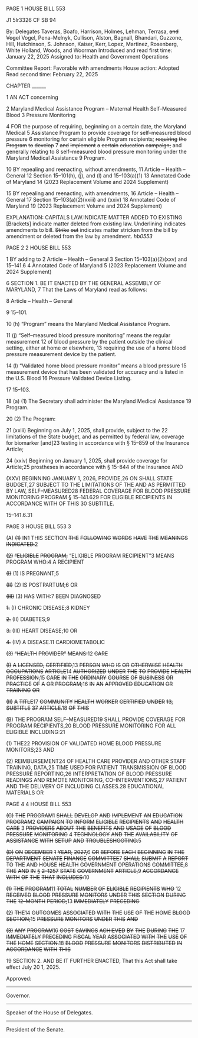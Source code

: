 PAGE 1
HOUSE BILL 553

J1 5lr3326
CF SB 94

By: Delegates Taveras, Boafo, Harrison, Holmes, Lehman, Terrasa, ~~and~~ ~~Vogel~~
Vogel, Pena–Melnyk, Cullison, Alston, Bagnall, Bhandari, Guzzone, Hill,
Hutchinson, S. Johnson, Kaiser, Kerr, Lopez, Martinez, Rosenberg,
White Holland, Woods, and Woorman
Introduced and read first time: January 22, 2025
Assigned to: Health and Government Operations

Committee Report: Favorable with amendments
House action: Adopted
Read second time: February 22, 2025

CHAPTER ______

1 AN ACT concerning

2 Maryland Medical Assistance Program – Maternal Health Self–Measured Blood
3 Pressure Monitoring

4 FOR the purpose of requiring, beginning on a certain date, the Maryland Medical
5 Assistance Program to provide coverage for self–measured blood pressure
6 monitoring for certain eligible Program recipients; ~~requiring~~ ~~the~~ ~~Program~~ ~~to~~ ~~develop~~
7 ~~and~~ ~~implement~~ ~~a~~ ~~certain~~ ~~education~~ ~~campaign;~~ and generally relating to
8 self–measured blood pressure monitoring under the Maryland Medical Assistance
9 Program.

10 BY repealing and reenacting, without amendments,
11 Article – Health – General
12 Section 15–101(h), (j), and (l) and 15–103(a)(1)
13 Annotated Code of Maryland
14 (2023 Replacement Volume and 2024 Supplement)

15 BY repealing and reenacting, with amendments,
16 Article – Health – General
17 Section 15–103(a)(2)(xxiii) and (xxiv)
18 Annotated Code of Maryland
19 (2023 Replacement Volume and 2024 Supplement)

EXPLANATION: CAPITALS LAW.INDICATE MATTER ADDED TO EXISTING
[Brackets] indicate matter deleted from existing law.
Underlining indicates amendments to bill.
~~Strike~~ ~~out~~ indicates matter stricken from the bill by amendment or deleted from the law by
amendment. *hb0553*

PAGE 2
2 HOUSE BILL 553

1 BY adding to
2 Article – Health – General
3 Section 15–103(a)(2)(xxv) and 15–141.6
4 Annotated Code of Maryland
5 (2023 Replacement Volume and 2024 Supplement)

6 SECTION 1. BE IT ENACTED BY THE GENERAL ASSEMBLY OF MARYLAND,
7 That the Laws of Maryland read as follows:

8 Article – Health – General

9 15–101.

10 (h) “Program” means the Maryland Medical Assistance Program.

11 (j) “Self–measured blood pressure monitoring” means the regular measurement
12 of blood pressure by the patient outside the clinical setting, either at home or elsewhere,
13 requiring the use of a home blood pressure measurement device by the patient.

14 (l) “Validated home blood pressure monitor” means a blood pressure
15 measurement device that has been validated for accuracy and is listed in the U.S. Blood
16 Pressure Validated Device Listing.

17 15–103.

18 (a) (1) The Secretary shall administer the Maryland Medical Assistance
19 Program.

20 (2) The Program:

21 (xxiii) Beginning on July 1, 2025, shall provide, subject to the
22 limitations of the State budget, and as permitted by federal law, coverage for biomarker
[and]23 testing in accordance with § 15–859 of the Insurance Article;

24 (xxiv) Beginning on January 1, 2025, shall provide coverage for
Article;25 prostheses in accordance with § 15–844 of the Insurance AND

(XXV) BEGINNING JANUARY 1, 2026, PROVIDE,26 ON SHALL
STATE BUDGET,27 SUBJECT TO THE LIMITATIONS OF THE AND AS PERMITTED BY
LAW, SELF–MEASURED28 FEDERAL COVERAGE FOR BLOOD PRESSURE MONITORING
PROGRAM § 15–141.629 FOR ELIGIBLE RECIPIENTS IN ACCORDANCE WITH OF THIS
30 SUBTITLE.

15–141.6.31

PAGE 3
HOUSE BILL 553 3

(A) ~~(1)~~ IN1 THIS SECTION ~~THE~~ ~~FOLLOWING~~ ~~WORDS~~ ~~HAVE~~ ~~THE~~ ~~MEANINGS~~
~~INDICATED.~~2

~~(2)~~ ~~“ELIGIBLE~~ ~~PROGRAM,~~ “ELIGIBLE PROGRAM RECIPIENT”3 MEANS
PROGRAM WHO:4 A RECIPIENT

~~(I)~~ (1) IS PREGNANT;5

~~(II)~~ (2) IS POSTPARTUM;6 OR

~~(III)~~ (3) HAS WITH:7 BEEN DIAGNOSED

~~1.~~ (I) CHRONIC DISEASE;8 KIDNEY

~~2.~~ (II) DIABETES;9

~~3.~~ (III) HEART DISEASE;10 OR

~~4.~~ (IV) A DISEASE.11 CARDIOMETABOLIC

~~(3)~~ ~~“HEALTH~~ ~~PROVIDER”~~ ~~MEANS:~~12 ~~CARE~~

~~(I)~~ ~~A~~ ~~LICENSED,~~ ~~CERTIFIED,~~13 ~~PERSON~~ ~~WHO~~ ~~IS~~ ~~OR~~ ~~OTHERWISE~~
~~HEALTH~~ ~~OCCUPATIONS~~ ~~ARTICLE~~14 ~~AUTHORIZED~~ ~~UNDER~~ ~~THE~~ ~~TO~~ ~~PROVIDE~~ ~~HEALTH~~
~~PROFESSION,~~15 ~~CARE~~ ~~IN~~ ~~THE~~ ~~ORDINARY~~ ~~COURSE~~ ~~OF~~ ~~BUSINESS~~ ~~OR~~ ~~PRACTICE~~ ~~OF~~ ~~A~~ ~~OR~~
~~PROGRAM;~~16 ~~IN~~ ~~AN~~ ~~APPROVED~~ ~~EDUCATION~~ ~~OR~~ ~~TRAINING~~ ~~OR~~

~~(II)~~ ~~A~~ ~~TITLE~~17 ~~COMMUNITY~~ ~~HEALTH~~ ~~WORKER~~ ~~CERTIFIED~~ ~~UNDER~~
~~13,~~ ~~SUBTITLE~~ ~~37~~ ~~ARTICLE.~~18 ~~OF~~ ~~THIS~~

(B) THE PROGRAM SELF–MEASURED19 SHALL PROVIDE COVERAGE FOR
PROGRAM RECIPIENTS,20 BLOOD PRESSURE MONITORING FOR ALL ELIGIBLE
INCLUDING:21

(1) THE22 PROVISION OF VALIDATED HOME BLOOD PRESSURE
MONITORS;23 AND

(2) REIMBURSEMENT24 OF HEALTH CARE PROVIDER AND OTHER STAFF
TRAINING, DATA,25 TIME USED FOR PATIENT TRANSMISSION OF BLOOD PRESSURE
REPORTING,26 INTERPRETATION OF BLOOD PRESSURE READINGS AND REMOTE
MONITORING, CO–INTERVENTIONS,27 PATIENT AND THE DELIVERY OF INCLUDING
CLASSES.28 EDUCATIONAL MATERIALS OR

PAGE 4
4 HOUSE BILL 553

~~(C)~~ ~~THE~~ ~~PROGRAM~~1 ~~SHALL~~ ~~DEVELOP~~ ~~AND~~ ~~IMPLEMENT~~ ~~AN~~ ~~EDUCATION~~
~~PROGRAM~~2 ~~CAMPAIGN~~ ~~TO~~ ~~INFORM~~ ~~ELIGIBLE~~ ~~RECIPIENTS~~ ~~AND~~ ~~HEALTH~~ ~~CARE~~
3 ~~PROVIDERS~~ ~~ABOUT~~ ~~THE~~ ~~BENEFITS~~ ~~AND~~ ~~USAGE~~ ~~OF~~ ~~BLOOD~~ ~~PRESSURE~~ ~~MONITORING~~
4 ~~TECHNOLOGY~~ ~~AND~~ ~~THE~~ ~~AVAILABILITY~~ ~~OF~~ ~~ASSISTANCE~~ ~~WITH~~ ~~SETUP~~ ~~AND~~
~~TROUBLESHOOTING.~~5

~~(D)~~ ~~ON~~ ~~DECEMBER~~ ~~1~~ ~~YEAR,~~ ~~2027,~~6 ~~OR~~ ~~BEFORE~~ ~~EACH~~ ~~BEGINNING~~ ~~IN~~ ~~THE~~
~~DEPARTMENT~~ ~~SENATE~~ ~~FINANCE~~ ~~COMMITTEE~~7 ~~SHALL~~ ~~SUBMIT~~ ~~A~~ ~~REPORT~~ ~~TO~~ ~~THE~~ ~~AND~~
~~HOUSE~~ ~~HEALTH~~ ~~GOVERNMENT~~ ~~OPERATIONS~~ ~~COMMITTEE,~~8 ~~THE~~ ~~AND~~ ~~IN~~
~~§~~ ~~2–1257~~ ~~STATE~~ ~~GOVERNMENT~~ ~~ARTICLE,~~9 ~~ACCORDANCE~~ ~~WITH~~ ~~OF~~ ~~THE~~ ~~THAT~~
~~INCLUDES:~~10

~~(1)~~ ~~THE~~ ~~PROGRAM~~11 ~~TOTAL~~ ~~NUMBER~~ ~~OF~~ ~~ELIGIBLE~~ ~~RECIPIENTS~~ ~~WHO~~
12 ~~RECEIVED~~ ~~BLOOD~~ ~~PRESSURE~~ ~~MONITORS~~ ~~UNDER~~ ~~THIS~~ ~~SECTION~~ ~~DURING~~ ~~THE~~
~~12–MONTH~~ ~~PERIOD;~~13 ~~IMMEDIATELY~~ ~~PRECEDING~~

~~(2)~~ ~~THE~~14 ~~OUTCOMES~~ ~~ASSOCIATED~~ ~~WITH~~ ~~THE~~ ~~USE~~ ~~OF~~ ~~THE~~ ~~HOME~~ ~~BLOOD~~
~~SECTION;~~15 ~~PRESSURE~~ ~~MONITORS~~ ~~UNDER~~ ~~THIS~~ ~~AND~~

~~(3)~~ ~~ANY~~ ~~PROGRAM~~16 ~~COST~~ ~~SAVINGS~~ ~~ACHIEVED~~ ~~BY~~ ~~THE~~ ~~DURING~~ ~~THE~~
17 ~~IMMEDIATELY~~ ~~PRECEDING~~ ~~FISCAL~~ ~~YEAR~~ ~~ASSOCIATED~~ ~~WITH~~ ~~THE~~ ~~USE~~ ~~OF~~ ~~THE~~ ~~HOME~~
~~SECTION.~~18 ~~BLOOD~~ ~~PRESSURE~~ ~~MONITORS~~ ~~DISTRIBUTED~~ ~~IN~~ ~~ACCORDANCE~~ ~~WITH~~ ~~THIS~~

19 SECTION 2. AND BE IT FURTHER ENACTED, That this Act shall take effect July
20 1, 2025.

Approved:

________________________________________________________________________________
Governor.

________________________________________________________________________________
Speaker of the House of Delegates.

________________________________________________________________________________
President of the Senate.